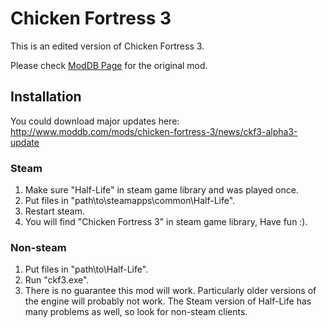 # Chicken Fortress 3

This is an edited version of Chicken Fortress 3.

Please check [ModDB Page](https://www.moddb.com/mods/chicken-fortress-3) for the original mod.

## Installation

You could download major updates here:
<http://www.moddb.com/mods/chicken-fortress-3/news/ckf3-alpha3-update>

### Steam

1. Make sure "Half-Life" in steam game library and was played once.
2. Put files in "path\to\steamapps\common\Half-Life".
3. Restart steam.
4. You will find "Chicken Fortress 3" in steam game library, Have fun :).

### Non-steam

1. Put files in "path\to\Half-Life".
2. Run "ckf3.exe".
3. There is no guarantee this mod will work. Particularly older versions of the engine will probably not work. The Steam version of Half-Life has many problems as well, so look for non-steam clients.
